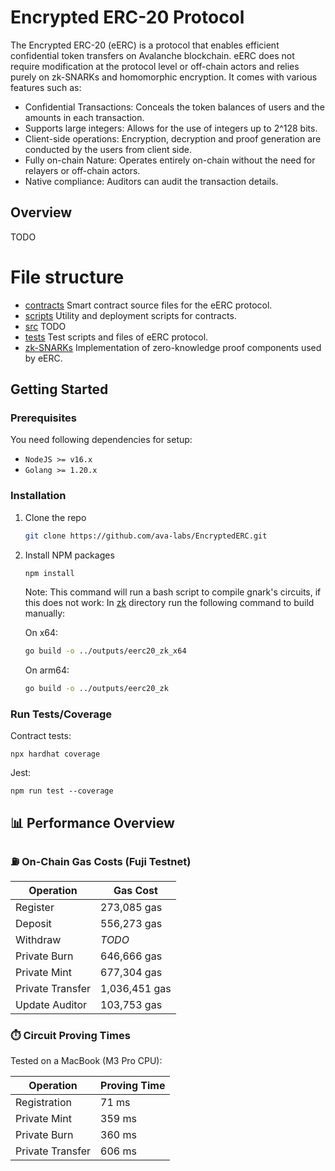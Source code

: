 # Encrypted ERC-20 Protocol

The Encrypted ERC-20 (eERC) is a protocol that enables efficient confidential token transfers on Avalanche blockchain. eERC does not require modification at the protocol level or off-chain actors and relies purely on zk-SNARKs and homomorphic encryption. It comes with various features such as:

-   Confidential Transactions: Conceals the token balances of users and the amounts in each transaction.
-   Supports large integers: Allows for the use of integers up to 2^128 bits.
-   Client-side operations: Encryption, decryption and proof generation are conducted by the users from client side.
-   Fully on-chain Nature: Operates entirely on-chain without the need for relayers or off-chain actors.
-   Native compliance: Auditors can audit the transaction details.

## Overview

TODO 

# File structure

-   [contracts](#contracts) Smart contract source files for the eERC protocol.
-   [scripts](#scripts) Utility and deployment scripts for contracts.
-   [src](#src)  TODO
-   [tests](#tests) Test scripts and files of eERC protocol.
-   [zk-SNARKs](#zk) Implementation of zero-knowledge proof components used by eERC.


## Getting Started

### Prerequisites

You need following dependencies for setup:

-   `NodeJS >= v16.x `
-   `Golang >= 1.20.x `

### Installation

1. Clone the repo
    ```sh
    git clone https://github.com/ava-labs/EncryptedERC.git
    ```
2. Install NPM packages

    ```sh
    npm install
    ```

    Note: This command will run a bash script to compile gnark's circuits, if this does not work:
    In [zk](#zk) directory run the following command to build manually:

    On x64:

    ```sh
    go build -o ../outputs/eerc20_zk_x64
    ```

    On arm64:

    ```sh
    go build -o ../outputs/eerc20_zk
    ```

### Run Tests/Coverage

Contract tests:

```
npx hardhat coverage
```

Jest:

```
npm run test --coverage
```

## 📊 Performance Overview

### ⛽ On-Chain Gas Costs (Fuji Testnet)

| **Operation**        | **Gas Cost**   |
|----------------------|----------------|
| Register             | 273,085 gas    |
| Deposit              | 556,273 gas    |
| Withdraw             | *TODO*      |
| Private Burn         | 646,666 gas    |
| Private Mint         | 677,304 gas    |
| Private Transfer     | 1,036,451 gas  |
| Update Auditor       | 103,753 gas    |

### ⏱️ Circuit Proving Times

Tested on a MacBook (M3 Pro CPU):

| **Operation**        | **Proving Time** |
|----------------------|------------------|
| Registration         | 71 ms            |
| Private Mint         | 359 ms           |
| Private Burn         | 360 ms           |
| Private Transfer     | 606 ms           |
